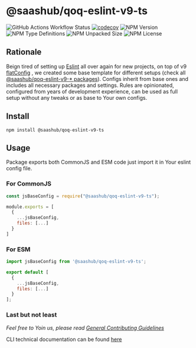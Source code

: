 # @saashub/qoq-eslint-v9-ts

![GitHub Actions Workflow Status](https://img.shields.io/github/actions/workflow/status/saashub-it/qoq/main.yml) [![codecov](https://codecov.io/gh/saashub-it/qoq/graph/badge.svg?flag=eslint-v9-ts&token=PQ1XAQQ257)](https://codecov.io/gh/saashub-it/qoq/flags/eslint-v9-ts) ![NPM Version](https://img.shields.io/npm/v/%40saashub%2Fqoq-eslint-v9-ts)
![NPM Type Definitions](https://img.shields.io/npm/types/%40saashub%2Fqoq-eslint-v9-ts) ![NPM Unpacked Size](https://img.shields.io/npm/unpacked-size/%40saashub%2Fqoq-eslint-v9-ts) ![NPM License](https://img.shields.io/npm/l/%40saashub%2Fqoq-eslint-v9-ts)

## Rationale

Beign tired of setting up [Eslint](https://www.npmjs.com/package/eslint) all over again for new projects, on top of v9 [flatConfig](https://eslint.org/docs/latest/use/configure/configuration-files) , we created some base template for different setups (check all [@saashub/qoq-eslint-v9-\* packages](https://www.npmjs.com/search?q=%40saashub%2Fqoq-eslint-v9-)). Configs inherit from base ones and includes all necessary packages and settings. Rules are opinionated, configured from years of development experience, can be used as full setup without any tweaks or as base to Your own configs.

## Install

    npm install @saashub/qoq-eslint-v9-ts

## Usage

Package exports both CommonJS and ESM code just import it in Your eslint config file.

### For CommonJS

```js
const jsBaseConfig = require("@saashub/qoq-eslint-v9-ts");

module.exports = [
  {
    ...jsBaseConfig,
    files: [...]
  }
]
```

### For ESM

```js
import jsBaseConfig from '@saashub/qoq-eslint-v9-ts';

export default [
  {
    ...jsBaseConfig,
    files: [...]
  }
];
```

### Last but not least

_Feel free to Yoin us, please read [General Contributing Guidelines](https://github.com/saashub-it/qoq/blob/master/.github/CONTRIBUTING.md)_

CLI technical documentation can be found [here](../eslint-v9/PROJECT.md)
